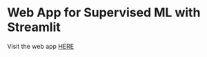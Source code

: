 # Web App for Supervised ML with Streamlit
Visit the web app [HERE](https://share.streamlit.io/yanbin43/webapp-supervisedml/main/main.py)
